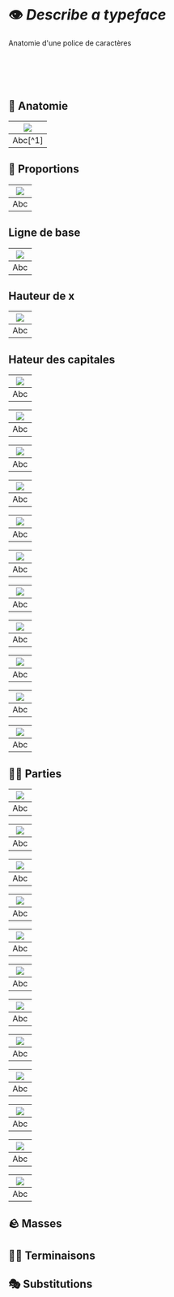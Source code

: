 # 👁️ *Describe a typeface*
  Anatomie d'une police de caractères
# &nbsp;


## 🦴 Anatomie

|![](links/Typo_Anatomy_01.jpg) |
|:---:|
| Abc[^1]           |

## 📐 Proportions

|![](links/Typo_Anatomy_02.jpg) |
|:---:|
| Abc           |

## Ligne de base

|![](links/Typo_Anatomy_03.jpg) |
|:---:|
| Abc           |

## Hauteur de x

|![](links/Typo_Anatomy_04.jpg) |
|:---:|
| Abc           |

## Hateur des capitales

|![](links/Typo_Anatomy_05.jpg) |
|:---:|
| Abc           |

|![](links/Typo_Anatomy_06.jpg) |
|:---:|
| Abc           |

|![](links/Typo_Anatomy_07.jpg) |
|:---:|
| Abc           |

|![](links/Typo_Anatomy_08.jpg) |
|:---:|
| Abc           |

|![](links/Typo_Anatomy_09.jpg) |
|:---:|
| Abc           |

|![](links/Typo_Anatomy_10.jpg) |
|:---:|
| Abc           |

|![](links/Typo_Anatomy_11.jpg) |
|:---:|
| Abc           |

|![](links/Typo_Anatomy_12.jpg) |
|:---:|
| Abc           |

|![](links/Typo_Anatomy_13.jpg) |
|:---:|
| Abc           |

|![](links/Typo_Anatomy_14.jpg) |
|:---:|
| Abc           |

|![](links/Typo_Anatomy_15.jpg) |
|:---:|
| Abc           |

## 👂🏻 Parties

|![](links/Typo_Anatomy_16.jpg) |
|:---:|
| Abc           |

|![](links/Typo_Anatomy_17.jpg) |
|:---:|
| Abc           |

|![](links/Typo_Anatomy_18.jpg) |
|:---:|
| Abc           |

|![](links/Typo_Anatomy_19.jpg) |
|:---:|
| Abc           |

|![](links/Typo_Anatomy_20.jpg) |
|:---:|
| Abc           |

|![](links/Typo_Anatomy_21.jpg) |
|:---:|
| Abc           |

|![](links/Typo_Anatomy_22.jpg) |
|:---:|
| Abc           |

|![](links/Typo_Anatomy_23.jpg) |
|:---:|
| Abc           |

|![](links/Typo_Anatomy_24.jpg) |
|:---:|
| Abc           |

|![](links/Typo_Anatomy_25.jpg) |
|:---:|
| Abc           |

|![](links/Typo_Anatomy_26.jpg) |
|:---:|
| Abc           |

|![](links/Typo_Anatomy_27.jpg) |
|:---:|
| Abc           |

## 🪨 Masses

## ☝🏻 Terminaisons

## 🎭 Substitutions
